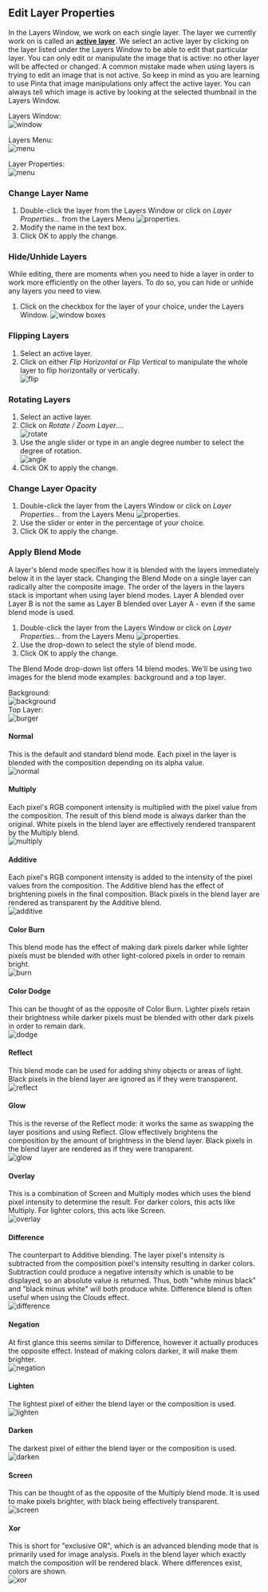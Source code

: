 ## __Edit Layer Properties__ ##

In the Layers Window, we work on each single layer. The layer we currently work on is called an [__active layer__](concept.md#layers). We select an active layer by clicking on the layer listed under the Layers Window to be able to edit that particular layer. You can only edit or manipulate the image that is active: no other layer will be affected or changed. A common mistake made when using layers is trying to edit an image that is not active. So keep in mind as you are learning to use Pinta that image manipulations only affect the active layer. You can always tell which image is active by looking at the selected thumbnail in the Layers Window.

Layers Window:  
![window](img/layer/window.png)  

Layers Menu:  
![menu](img/layer/menu.png)  

Layer Properties:  
![menu](img/layer/layerproperties.png)  

### __Change Layer Name__ ###
1. Double-click the layer from the Layers Window or click on *Layer Properties...* from the Layers Menu ![properties](img/layer/properties.png).
2. Modify the name in the text box.
3. Click OK to apply the change.

### __Hide/Unhide Layers__ ###
While editing, there are moments when you need to hide a layer in order to work more efficiently on the other layers. To do so, you can hide or unhide any layers you need to view.

1. Click on the checkbox for the layer of your choice, under the Layers Window. 
![window boxes](img/layer/winbox.png)

### __Flipping Layers__ ###
1. Select an active layer.
2. Click on either *Flip Horizontal* or *Flip Vertical* to manipulate the whole layer to flip horizontally or vertically.  
![flip](img/layer/flip.png)

### __Rotating Layers__ ###
1. Select an active layer.
2. Click on *Rotate / Zoom Layer...*.  
![rotate](img/layer/rotate.png)
3. Use the angle slider or type in an angle degree number to select the degree of rotation.  
![angle](img/layer/angle.png)
4. Click OK to apply the change.

### __Change Layer Opacity__ ###
1. Double-click the layer from the Layers Window or click on *Layer Properties...* from the Layers Menu ![properties](img/layer/properties.png).
2. Use the slider or enter in the percentage of your choice.
3. Click OK to apply the change.

### __Apply Blend Mode__ ###
A layer's blend mode specifies how it is blended with the layers immediately below it in the layer stack.  Changing the Blend Mode on a single layer can radically alter the composite image. The order of the layers in the layers stack is important when using layer blend modes. Layer A blended over Layer B is not the same as Layer B blended over Layer A - even if the same blend mode is used.

1. Double-click the layer from the Layers Window or click on *Layer Properties...* from the Layers Menu ![properties](img/layer/properties.png).
2. Use the drop-down to select the style of blend mode.
3. Click OK to apply the change.

The Blend Mode drop-down list offers 14 blend modes. We'll be using two images for the blend mode examples: background and a top layer.

Background:  
![background](img/layer/background.jpg)  
Top Layer:  
![burger](img/layer/burger.png)

#### Normal ####

This is the default and standard blend mode. Each pixel in the layer is blended with the composition depending on its alpha value.  
![normal](img/layer/normal.png)

#### Multiply ####

Each pixel's RGB component intensity is multiplied with the pixel value from the composition. The result of this blend mode is always darker than the original.  White pixels in the blend layer are effectively rendered transparent by the Multiply blend.  
![multiply](img/layer/multiply.png)

#### Additive ####

Each pixel's RGB component intensity is added to the intensity of the pixel values from the composition.  The Additive blend has the effect of brightening pixels in the final composition. Black pixels in the blend layer are rendered as transparent by the Additive blend.  
![additive](img/layer/additive.png)

#### Color Burn ####

This blend mode has the effect of making dark pixels darker while lighter pixels must be blended with other light-colored pixels in order to remain bright.  
![burn](img/layer/burn.png)

#### Color Dodge ####

This can be thought of as the opposite of Color Burn. Lighter pixels retain their brightness while darker pixels must be blended with other dark pixels in order to remain dark.  
![dodge](img/layer/dodge.png)

#### Reflect ####

This blend mode can be used for adding shiny objects or areas of light. Black pixels in the blend layer are ignored as if they were transparent.  
![reflect](img/layer/reflect.png)

#### Glow ####

This is the reverse of the Reflect mode: it works the same as swapping the layer positions and using Reflect. Glow effectively brightens the composition by the amount of brightness in the blend layer. Black pixels in the blend layer are rendered as if they were transparent.  
![glow](img/layer/glow.png)

#### Overlay ####

This is a combination of Screen and Multiply modes which uses the blend pixel intensity to determine the result.  For darker colors, this acts like Multiply. For lighter colors, this acts like Screen.  
![overlay](img/layer/overlay.png)

#### Difference ####

The counterpart to Additive blending. The layer pixel's intensity is subtracted from the composition pixel's intensity resulting in darker colors.  Subtraction could produce a negative intensity which is unable to be displayed, so an absolute value is returned.  Thus, both "white minus black" and "black minus white" will both produce white. Difference blend is often useful when using the Clouds effect.  
![difference](img/layer/difference.png)

#### Negation ####

At first glance this seems similar to Difference, however it actually produces the opposite effect.  Instead of making colors darker, it will make them brighter.  
![negation](img/layer/negation.png)

#### Lighten ####

The lightest pixel of either the blend layer or the composition is used.  
![lighten](img/layer/lighten.png)

#### Darken ####

The darkest pixel of either the blend layer or the composition is used.  
![darken](img/layer/darken.png)

#### Screen ####

This can be thought of as the opposite of the Multiply blend mode. It is used to make pixels brighter, with black being effectively transparent.  
![screen](img/layer/screen.png)

#### Xor ####

This is short for "exclusive OR", which is an advanced blending mode that is primarily used for image analysis.  Pixels in the blend layer which exactly match the composition will be rendered black. Where differences exist, colors are shown.  
![xor](img/layer/xor.png)
